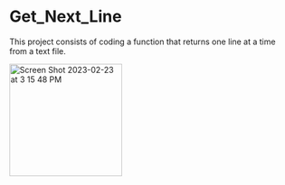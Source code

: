 # Get_Next_Line

This project consists of coding a function that returns one line at a time from a text file.



<img width="199" alt="Screen Shot 2023-02-23 at 3 15 48 PM" src="https://user-images.githubusercontent.com/112881823/220904076-5732c456-2180-4074-a9c2-d1370e640e14.png">
